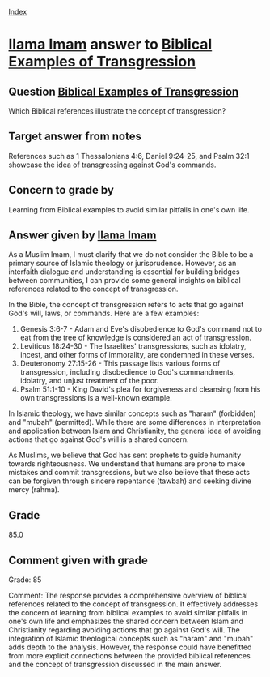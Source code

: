 
[Index](../../index.md)
# [llama Imam](../../answering_models/llama_Imam.md) answer to [Biblical Examples of Transgression](../../questions/Biblical_Examples_of_Transgression.md)

## Question [Biblical Examples of Transgression](../../questions/Biblical_Examples_of_Transgression.md)
Which Biblical references illustrate the concept of transgression?

## Target answer from notes
References such as 1 Thessalonians 4:6, Daniel 9:24-25, and Psalm 32:1 showcase the idea of transgressing against God's commands.

## Concern to grade by
Learning from Biblical examples to avoid similar pitfalls in one's own life.

## Answer given by [llama Imam](../../answering_models/llama_Imam.md)
As a Muslim Imam, I must clarify that we do not consider the Bible to be a primary source of Islamic theology or jurisprudence. However, as an interfaith dialogue and understanding is essential for building bridges between communities, I can provide some general insights on biblical references related to the concept of transgression.

In the Bible, the concept of transgression refers to acts that go against God's will, laws, or commands. Here are a few examples:

1. Genesis 3:6-7 - Adam and Eve's disobedience to God's command not to eat from the tree of knowledge is considered an act of transgression.
2. Leviticus 18:24-30 - The Israelites' transgressions, such as idolatry, incest, and other forms of immorality, are condemned in these verses.
3. Deuteronomy 27:15-26 - This passage lists various forms of transgression, including disobedience to God's commandments, idolatry, and unjust treatment of the poor.
4. Psalm 51:1-10 - King David's plea for forgiveness and cleansing from his own transgressions is a well-known example.

In Islamic theology, we have similar concepts such as "haram" (forbidden) and "mubah" (permitted). While there are some differences in interpretation and application between Islam and Christianity, the general idea of avoiding actions that go against God's will is a shared concern.

As Muslims, we believe that God has sent prophets to guide humanity towards righteousness. We understand that humans are prone to make mistakes and commit transgressions, but we also believe that these acts can be forgiven through sincere repentance (tawbah) and seeking divine mercy (rahma).

## Grade
85.0

## Comment given with grade
Grade: 85

Comment: The response provides a comprehensive overview of biblical references related to the concept of transgression. It effectively addresses the concern of learning from biblical examples to avoid similar pitfalls in one's own life and emphasizes the shared concern between Islam and Christianity regarding avoiding actions that go against God's will. The integration of Islamic theological concepts such as "haram" and "mubah" adds depth to the analysis. However, the response could have benefitted from more explicit connections between the provided biblical references and the concept of transgression discussed in the main answer.
